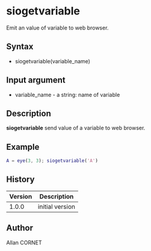 

# siogetvariable

Emit an value of variable to web browser.

## Syntax

- siogetvariable(variable_name)

## Input argument

 - variable_name - a string: name of variable

## Description


  <p><b>siogetvariable</b> send value of a variable to web browser.</p>


## Example

```matlab
A = eye(3, 3); siogetvariable('A')
```

## History

|Version|Description|
|------|------|
|1.0.0|initial version|


## Author

Allan CORNET



